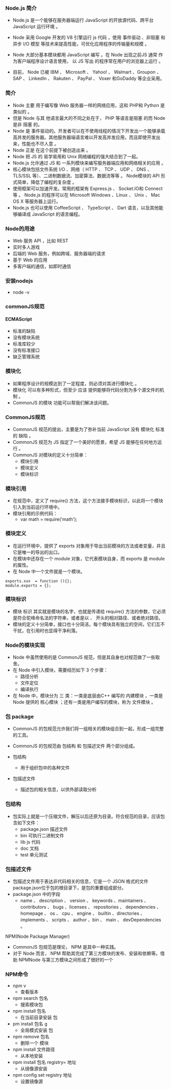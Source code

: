 ### Node.js 简介

+ Node.js 是一个能够在服务器端运行 JavaScript 的开放源代码、跨平台 JavaScript 运行环境 。

+ Node 采用 Google 开发的 V8 引擎运行 js 代码 ，使用 事件驱动 、非阻塞 和 异步 I/O 模型 等技术来提高性能，可优化应用程序的传输量和规模 。
+ Node 大部分基本模块都用 JavaScript 编写 。在 Node 出现之前JS 通常 作为客户端程序设计语言使用， 以 JS 写出 的程序常在用户的浏览器上运行 。
+ 目前， Node 已被 IBM 、 Microsoft 、 Yahoo! 、 Walmart 、Groupon 、 SAP 、 LinkedIn 、 Rakuten 、 PayPal 、 Voxer 和GoDaddy 等企业采用。

### 简介
+ Node 主要 用于编写像 Web 服务器一样的网络应用，这和 PHP和 Python 是类似的 。
+ 但是 Node 与其 他语言最大的不同之处在于， PHP 等语言是阻塞 的而 Node 是非 阻塞 的。
+ Node 是 事件驱动的。开发者可以在不使用线程的情况下开发出一个能够承载高并发的服务器。其他服务器端语言难以开发高并发应用，而且即使开发出来，性能也不尽人意 。
+ Node 正是 在这个前提下被创造出来 。
+ Node 把 JS 的 易学易用和 Unix 网络编程的强大结合到了一起。
+ Node.js 允许通过 JS 和 一系列模块来编写服务器端应用和网络相关的应用 。
+ 核心模块包括文件系统 I/O 、网络（ HTTP 、 TCP 、 UDP 、 DNS 、TLS/SSL 等）、二进制数据流、加密算法、数据流等等 。 Node模块的 API 形式简单，降低了编程的复杂度 。
+ 使用框架可以加速开发。常用的框架有 Express.js 、 Socket.IO和 Connect 等 。 Node.js 的程序可以在 Microsoft Windows 、Linux 、 Unix 、 Mac OS X 等服务器上运行。
+ Node.js 也可以使用 CoffeeScript 、 TypeScript 、 Dart 语言，以及其他能够编译成 JavaScript 的语言编程。

### Node的用途
+ Web 服务 API ，比如 REST
+ 实时多人游戏
+ 后端的 Web 服务，例如跨域、服务器端的请求
+ 基于 Web 的应用
+ 多客户端的通信，如即时通信

### 安装nodejs
+ node -v


### commonJS规范

#### ECMAScript
+ 标准的缺陷
+ 没有模块系统
+ 标准库较少
+ 没有标准接口
+ 缺乏管理系统

### 模块化
+ 如果程序设计的规模达到了一定程度，则必须对其进行模块化 。
+ 模块化 可以有多种形式，但至少 应该 提供能够将代码分割为多个源文件的机制 。
+ CommonJS 的模块 功能可以帮我们解决该问题。


### CommonJS规范
+ CommonJS 规范的提出，主要是为了弥补当前 JavaScript 没有 模块化 标准 的 缺陷 。
+ CommonJS 规范为 JS 指定了一个美好的愿景，希望 JS 能够在任何地方运行 。
+ CommonJS 对模块的定义十分简单：
    + 模块引用
    + 模块定义
    + 模块标识

### 模块引用
+ 在规范中，定义了 require() 方法，这个方法接手模块标识，以此将一个模块引入到当前运行环境中。
+ 模块引用的示例代码：
    + var math = require('math');

### 模块定义
+ 在运行环境中，提供了 exports 对象用于导出当前模块的方法或者变量，并且它是唯一的导出的出口。
+ 在模块中还存在一个 module 对象，它代表模块自身，而 exports 是 module 的属性。
+ 在 Node 中一个文件就是一个模块。

```
exports.xxx  = function (){};
module.exports = {};
```

### 模块标识
+ 模块 标识 其实就是模块的名字，也就是传递给 require() 方法的参数，它必须是符合驼峰命名法的字符串，或者是以 、 开头的相对路径、或者绝对路径。
+ 模块的定义十分简单，接口也十分简洁。每个模块具有独立的空间，它们互不干扰，在引用时也显得干净利落。

### Node的模块实现
+ Node 中虽然使用的是 CommonJS 规范，但是其自身也对规范做了一些取舍。
+ 在 Node 中引入模块，需要经历如下 3 个步骤：
    + 路径分析
    + 文件定位
    + 编译执行
+ 在 Node 中，模块分为 三 类：一类是底层由C++ 编写的 内建模块 ，一类是 Node 提供的 核心模块 ；还有一类是用户编写的模块，称为 文件模块 。

### 包 package

+ CommonJS 的包规范允许我们将一组相关的模块组合到一起，形成一组完整的工具。
+ CommonJS 的包规范由 包结构 和 包描述文件 两个部分组成。

+ 包结构
    + 用于组织包中的各种文件
+ 包描述文件
    + 描述包的相关信息，以供外部读取分析

### 包结构
+ 包实际上就是一个压缩文件，解压以后还原为目录。符合规范的目录，应该包含如下文件：
    + package.json 描述文件
    + bin 可执行二进制文件
    + lib js 代码
    + doc 文档
    + test 单元测试

### 包描述文件
+ 包描述文件用于表达非代码相关的信息，它是一个 JSON 格式的文件 package.json位于包的根目录下，是包的重要组成部分。
+ package.json 中的字段
    + name 、 description 、 version 、 keywords 、maintainers 、 contributors 、 bugs 、licenses 、 repositories 、 dependencies 、homepage 、 os 、 cpu 、 engine 、 builtin 、directories 、 implements 、 scripts 、 author 、bin 、 main 、 devDependencies 。

NPM(Node Package Manager)
+ CommonJS 包规范是理论， NPM 是其中一种实践。
+ 对于 Node 而言， NPM 帮助其完成了第三方模块的发布、安装和依赖等。借助 NPMNode 与第三方模块之间形成了很好的一个

### NPM命令
+ npm v 
    + 查看版本
+ npm search 包名
    + 搜索模块包
+ npm install 包名
    + 在当前目录安装 包
+ pm install 包名 g
    + 全局模式安装 包
+ npm remove 包名
    + 删除一个 模块
+ npm install 文件路径
    + 从本地安装
+ npm install 包名 registry= 地址
    + 从镜像源安装
+ npm config set registry 地址
    + 设置镜像源